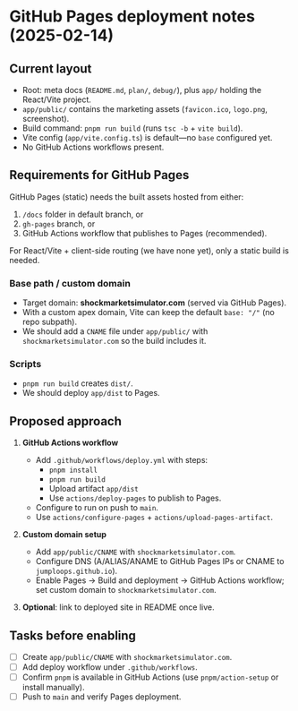 # GitHub Pages deployment notes (2025-02-14)

## Current layout

- Root: meta docs (`README.md`, `plan/`, `debug/`), plus `app/` holding the React/Vite project.
- `app/public/` contains the marketing assets (`favicon.ico`, `logo.png`, screenshot).
- Build command: `pnpm run build` (runs `tsc -b` + `vite build`).
- Vite config (`app/vite.config.ts`) is default—no `base` configured yet.
- No GitHub Actions workflows present.

## Requirements for GitHub Pages

GitHub Pages (static) needs the built assets hosted from either:
1. `/docs` folder in default branch, or
2. `gh-pages` branch, or
3. GitHub Actions workflow that publishes to Pages (recommended).

For React/Vite + client-side routing (we have none yet), only a static build is needed.

### Base path / custom domain
- Target domain: **shockmarketsimulator.com** (served via GitHub Pages).
- With a custom apex domain, Vite can keep the default `base: "/"` (no repo subpath).
- We should add a `CNAME` file under `app/public/` with `shockmarketsimulator.com` so the build includes it.

### Scripts
- `pnpm run build` creates `dist/`.
- We should deploy `app/dist` to Pages.

## Proposed approach

1. **GitHub Actions workflow**
   - Add `.github/workflows/deploy.yml` with steps:
     - `pnpm install`
     - `pnpm run build`
     - Upload artifact `app/dist`
     - Use `actions/deploy-pages` to publish to Pages.
   - Configure to run on push to `main`.
   - Use `actions/configure-pages` + `actions/upload-pages-artifact`.

2. **Custom domain setup**
   - Add `app/public/CNAME` with `shockmarketsimulator.com`.
   - Configure DNS (A/ALIAS/ANAME to GitHub Pages IPs or CNAME to `jumploops.github.io`).
   - Enable Pages → Build and deployment → GitHub Actions workflow; set custom domain to `shockmarketsimulator.com`.

3. **Optional**: link to deployed site in README once live.

## Tasks before enabling

- [ ] Create `app/public/CNAME` with `shockmarketsimulator.com`.
- [ ] Add deploy workflow under `.github/workflows`.
- [ ] Confirm `pnpm` is available in GitHub Actions (use `pnpm/action-setup` or install manually).
- [ ] Push to `main` and verify Pages deployment.
